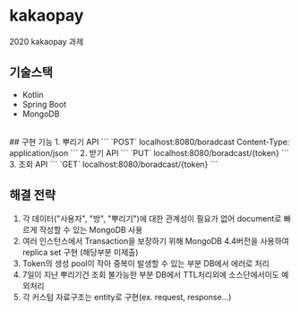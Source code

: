 # kakaopay
2020 kakaopay 과제
<br>
## 기술스택
* Kotlin
* Spring Boot
* MongoDB
<br>
## 구현 기능
1. 뿌리기 API
```
    `POST` localhost:8080/boradcast
    Content-Type: application/json
```
2. 받기 API
```
    `PUT` localhost:8080/boradcast/{token}
```
3. 조회 API
```
    `GET` localhost:8080/boradcast/{token}
```
<br>

## 해결 전략
1. 각 데이터("사용자", "방", "뿌리기")에 대한 관계성이 필요가 없어 document로 빠르게 작성할 수 있는 MongoDB 사용
2. 여러 인스턴스에서 Transaction을 보장하기 위해 MongoDB 4.4버전을 사용하여 replica set 구현 (해당부분 미제출)
3. Token의 생성 pool이 작아 중복이 발생할 수 있는 부분 DB에서 에러로 처리
4. 7일이 지난 뿌리기건 조회 불가능한 부분 DB에서 TTL처리외에 소스단에서이도 예외처리
5. 각 커스텀 자료구조는 entity로 구현(ex. request, response...)
